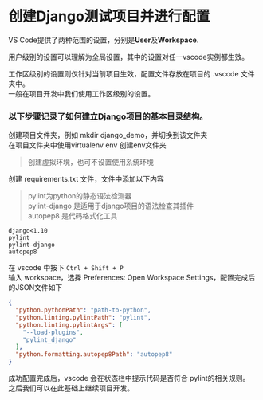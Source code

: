 # 创建Django测试项目并进行配置

VS Code提供了两种范围的设置，分别是**User**及**Workspace**.

用户级别的设置可以理解为全局设置，其中的设置对任一vscode实例都生效。

工作区级别的设置则仅针对当前项目生效，配置文件存放在项目的 .vscode 文件夹中。  
一般在项目开发中我们使用工作区级别的设置。

### 以下步骤记录了如何建立Django项目的基本目录结构。

创建项目文件夹，例如 mkdir django_demo，并切换到该文件夹  
在项目文件夹中使用virtualenv env 创建env文件夹
> 创建虚拟环境，也可不设置使用系统环境

创建 requirements.txt 文件，文件中添加以下内容
> pylint为python的静态语法检测器  
> pylint-django 是适用于django项目的语法检查其插件  
> autopep8 是代码格式化工具

```shell
django<1.10
pylint
pylint-django
autopep8
```

在 vscode 中按下 `Ctrl + Shift + P`   
输入 workspace，选择 Preferences: Open Workspace Settings，配置完成后的JSON文件如下

```json
{
  "python.pythonPath": "path-to-python",
  "python.linting.pylintPath": "pylint",
  "python.linting.pylintArgs": [
    "--load-plugins",
    "pylint_django"
  ],
  "python.formatting.autopep8Path": "autopep8"
}
```

成功配置完成后，vscode 会在状态栏中提示代码是否符合 pylint的相关规则。  
之后我们可以在此基础上继续项目开发。  